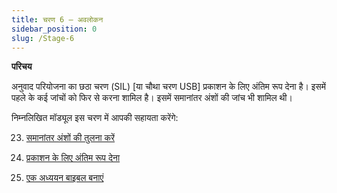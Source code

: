 ```yaml
---
title: चरण 6 – अवलोकन
sidebar_position: 0
slug: /Stage-6
---
```




**परिचय**


अनुवाद परियोजना का छठा चरण (SIL) [या चौथा चरण USB] प्रकाशन के लिए अंतिम रूप देना है। इसमें पहले के कई जांचों को फिर से करना शामिल है। इसमें समानांतर अंशों की जांच भी शामिल थी।


निम्नलिखित मॉड्यूल इस चरण में आपकी सहायता करेंगे:


 23. [समानांतर अंशों की तुलना करें](/23.PP)


 24. [प्रकाशन के लिए अंतिम रूप देना](/24.FFP)


 25. [एक अध्ययन बाइबल बनाएं](/25.StudyBibles)

